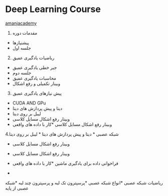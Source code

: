 # Deep Learning Course
[amanjacademy](https://lms.amanjacademy.com/alogin)
1. مقدمات دوره
  * پیشنیازها
  * جلسه اول
2. ریاضیات یادگیری عمیق
   
  * جبر خطی یادگیری عمیق
  * جلسه دوم
  * محاسبات یادگیری عمیق
  * وبینار تکمیلی و رفع اشکال
3. پیش نیازهای یادگیری عمیق
  * CUDA AND GPu
  * دیتا و پیش پردازش های دیتا
  * لیبل بر روی دیتا
  * وبینار رفع اشکال مسایل کلاسی
  * وبینار رفع اشکال مسایل کلاسی
  *کار با داده های واقعی
  
  
 4.شبکه عصبی
    * دیتا و پیش پردازش های دیتا
    * لیبل بر روی دیتا
  * وبینار رفع اشکال مسایل کلاسی
  * وبینار رفع اشکال مسایل کلاسی
  *  فراخوانی داده برای یادگیری ماشین
  *کار با داده های واقعی
   
   
   
   
   
   
   *
   ریاضیات شبکه عصبی
   *انواع شبکه عصبی
   *پرسپترون تک لبه و پرسپترون چند لبه
   *شبکه عصبی از پایه
